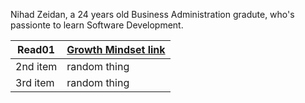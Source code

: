 Nihad Zeidan, a 24 years old Business Administration gradute, who's passionte to learn Software Development.



Read01 | [Growth Mindset link](https://nihadzeidan.github.io/reading-notes/read01)
---------- | ---------
2nd item | random thing
3rd item | random thing 
